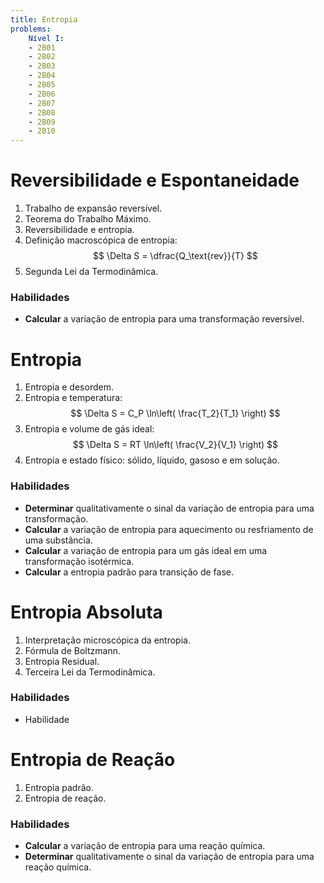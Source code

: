 ```yaml
---
title: Entropia
problems:
    Nível I:
    - 2B01
    - 2B02
    - 2B03
    - 2B04
    - 2B05
    - 2B06
    - 2B07
    - 2B08
    - 2B09
    - 2B10
---
```


# Reversibilidade e Espontaneidade

1. Trabalho de expansão reversível.
2. Teorema do Trabalho Máximo.
3. Reversibilidade e entropia.
4. Definição macroscópica de entropia: 
    $$ 
    \Delta S = \dfrac{Q_\text{rev}}{T} 
    $$
5. Segunda Lei da Termodinâmica.

### Habilidades

- **Calcular** a variação de entropia para uma transformação reversível.

# Entropia 

1. Entropia e desordem.
2. Entropia e temperatura: 
    $$ 
    \Delta S = C_P \ln\left( \frac{T_2}{T_1} \right) 
    $$
3. Entropia e volume de gás ideal: 
    $$ 
    \Delta S = RT \ln\left( \frac{V_2}{V_1} \right) 
    $$
4. Entropia e estado físico: sólido, líquido, gasoso e em solução.

### Habilidades

- **Determinar** qualitativamente o sinal da variação de entropia para uma transformação.
- **Calcular** a variação de entropia para aquecimento ou resfriamento de uma substância.
- **Calcular** a variação de entropia para um gás ideal em uma transformação isotérmica.
- **Calcular** a entropia padrão para transição de fase.

# Entropia Absoluta 

1. Interpretação microscópica da entropia.
2. Fórmula de Boltzmann.
3. Entropia Residual.
4. Terceira Lei da Termodinâmica.

### Habilidades

- Habilidade

# Entropia de Reação

1. Entropia padrão.
2. Entropia de reação.

### Habilidades

- **Calcular** a variação de entropia para uma reação química.
- **Determinar** qualitativamente o sinal da variação de entropia para uma reação química.